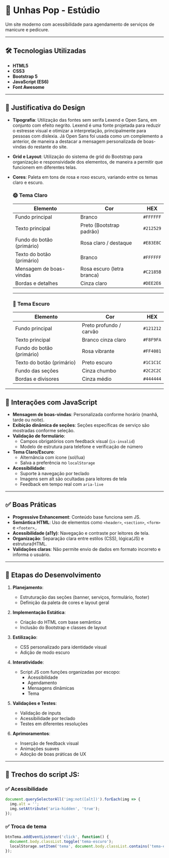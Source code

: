 # 💅 Unhas Pop - Estúdio

Um site moderno com acessibilidade para agendamento de serviços de manicure e pedicure.

---

## 🛠️ Tecnologias Utilizadas

- **HTML5**
- **CSS3**
- **Bootstrap 5**
- **JavaScript (ES6)**
- **Font Awesome**

---

## 🎨 Justificativa do Design

- **Tipografia**: Utilização das fontes sem serifa Lexend e Open Sans, em conjunto com efeito negrito. Lexend é uma fonte projetada para reduzir o estresse visual e otimizar a interpretação, principalmente para pessoas com dislexia. Já Open Sans foi usada como um complemento a anterior, de maneira a destacar a mensagem personalizada de boas-vindas do restante do site.
- **Grid e Layout**: Utilização do sistema de grid do Bootstrap para organização e responsividade dos elementos, de maneira a permitir que funcionem em diferentes telas.
- **Cores**: Paleta em tons de rosa e roxo escuro, variando entre os temas claro e escuro.
  
     ### 🌞 Tema Claro

    | Elemento                       | Cor                                 | HEX       |
    |-------------------------------|--------------------------------------|-----------|
    | Fundo principal               | Branco                               | `#FFFFFF` |
    | Texto principal               | Preto (Bootstrap padrão)             | `#212529` |
    | Fundo do botão (primário)    | Rosa claro / destaque                | `#E83E8C` |
    | Texto do botão (primário)    | Branco                               | `#FFFFFF` |
    | Mensagem de boas-vindas      | Rosa escuro (letra branca)           | `#C2185B` |
    | Bordas e detalhes             | Cinza claro                          | `#DEE2E6` |
    
    ---

    ### 🌙 Tema Escuro

    | Elemento                       | Cor                                 | HEX       |
    |-------------------------------|--------------------------------------|-----------|
    | Fundo principal               | Preto profundo / carvão              | `#121212` |
    | Texto principal               | Branco cinza claro                   | `#F8F9FA` |
    | Fundo do botão (primário)    | Rosa vibrante                        | `#FF4081` |
    | Texto do botão (primário)    | Preto escuro                         | `#1C1C1C` |
    | Fundo das seções             | Cinza chumbo                         | `#2C2C2C` |
    | Bordas e divisores           | Cinza médio                          | `#444444` |

---


## 🧠 Interações com JavaScript

- **Mensagem de boas-vindas**: Personalizada conforme horário (manhã, tarde ou noite).
- **Exibição dinâmica de seções**: Seções específicas de serviço são mostradas conforme seleção.
- **Validação de formulário**: 
  - Campos obrigatórios com feedback visual (`is-invalid`)
  - Modelo de estrutura para telefone e verificação de número
- **Tema Claro/Escuro**:
  - Alternância com ícone (sol/lua)
  - Salva a preferência no `localStorage`
- **Acessibilidade**:
  - Suporte à navegação por teclado
  - Imagens sem alt são ocultadas para leitores de tela
  - Feedback em tempo real com `aria-live`

---

## ✅ Boas Práticas

- **Progressive Enhancement**: Conteúdo base funciona sem JS.
- **Semântica HTML**: Uso de elementos como  `<header>`, `<section>`,  `<form>` e  `<footer>`,.
- **Acessibilidade (a11y)**: Navegação e contraste por leitores de tela.
- **Organização**: Separação clara entre estilos (CSS), lógica(JS) e estrutura(HTML.
- **Validações claras**: Não permite envio de dados em formato incorreto e informa o usuário.

---

## 📌 Etapas do Desenvolvimento

1. **Planejamento**:
   - Estruturação das seções (banner, serviços, formulário, footer)
   - Definição da paleta de cores e layout geral

2. **Implementação Estática**:
   - Criação do HTML com base semântica
   - Inclusão do Bootstrap e classes de layout

3. **Estilização**:
   - CSS personalizado para identidade visual
   - Adição de modo escuro

4. **Interatividade**:
   - Script JS com funções organizadas por escopo:
     - Acessibilidade
     - Agendamento
     - Mensagens dinâmicas
     - Tema

5. **Validações e Testes**:
   - Validação de inputs
   - Acessibilidade por teclado
   - Testes em diferentes resoluções

6. **Aprimoramentos**:
   - Inserção de feedback visual
   - Animações suaves
   - Adoção de boas práticas de UX

---

## 📄 Trechos do script JS:

### ✅ Acessibilidade
```js
document.querySelectorAll('img:not([alt])').forEach(img => {
  img.alt = '';
  img.setAttribute('aria-hidden', 'true');
});
```

### ✅ Troca de tema
```js
btnTema.addEventListener('click', function() {
  document.body.classList.toggle('tema-escuro');
  localStorage.setItem('tema', document.body.classList.contains('tema-escuro') ? 'escuro' : 'claro');
});

```
